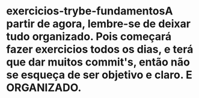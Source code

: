 # exercicios-trybe-fundamentosA partir de agora, lembre-se de deixar tudo organizado. Pois começará fazer exercicios todos os dias, e terá que dar muitos commit's, então não se esqueça de ser objetivo e claro. E ORGANIZADO.
